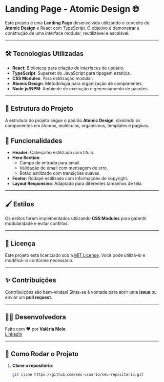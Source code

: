 # Landing Page - Atomic Design 🌐

Este projeto é uma **Landing Page** desenvolvida utilizando o conceito de **Atomic Design** e React com TypeScript. O objetivo é demonstrar a construção de uma interface modular, reutilizável e escalável.

---

## 🛠️ Tecnologias Utilizadas

- **React**: Biblioteca para criação de interfaces de usuário.
- **TypeScript**: Superset do JavaScript para tipagem estática.
- **CSS Modules**: Para estilização modular.
- **Atomic Design**: Metodologia para organização de componentes.
- **Node.js/NPM**: Ambiente de execução e gerenciamento de pacotes.

---

## 📂 Estrutura do Projeto

A estrutura do projeto segue o padrão **Atomic Design**, dividindo os componentes em átomos, moléculas, organismos, templates e páginas.

## 🌟 Funcionalidades

- **Header**: Cabeçalho estilizado com título.
- **Hero Section**:
  - Campo de entrada para email.
  - Validação de email com mensagem de erro.
  - Botão estilizado com transições suaves.
- **Footer**: Rodapé estilizado com informações de copyright.
- **Layout Responsivo**: Adaptado para diferentes tamanhos de tela.

---

## 🖌️ Estilos

Os estilos foram implementados utilizando **CSS Modules** para garantir modularidade e evitar conflitos.

---

## 📜 Licença

Este projeto está licenciado sob a [MIT License](LICENSE). Você pode utilizá-lo e modificá-lo conforme necessário.

---

## ✨ Contribuições

Contribuições são bem-vindas! Sinta-se à vontade para abrir uma **issue** ou enviar um **pull request**.

---

## 👩‍💻 Desenvolvedora

Feito com ❤️ por **Valéria Melo**.  
[LinkedIn](https://www.linkedin.com/in/valeriamelotech/) 



---

## 🚀 Como Rodar o Projeto

1. **Clone o repositório**:
   ```bash
   git clone https://github.com/seu-usuario/seu-repositorio.git
